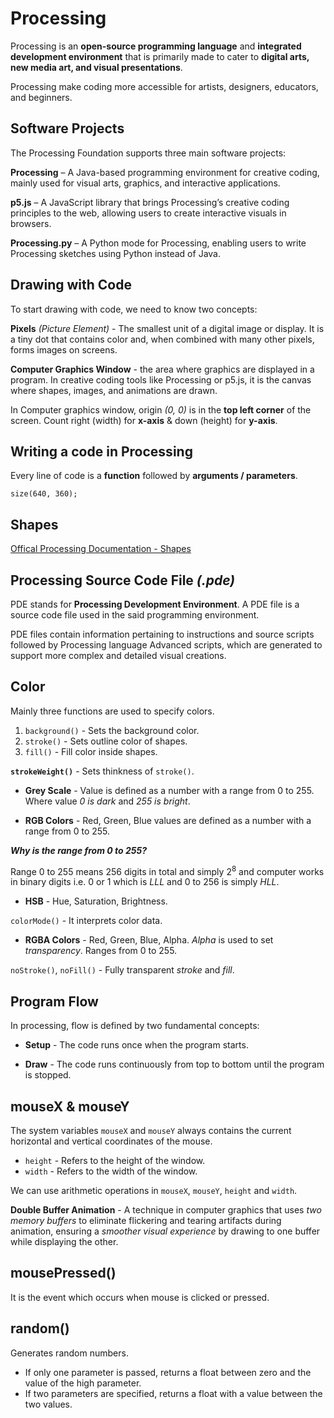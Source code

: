 # Processing

Processing  is an **open-source programming language** and **integrated development environment** that is primarily made to cater to **digital arts, new media art, and visual presentations**.

Processing make coding more accessible for artists, designers, educators, and beginners. 

## Software Projects

The Processing Foundation supports three main software projects:

**Processing** – A Java-based programming environment for creative coding, mainly used for visual arts, graphics, and interactive applications.

**p5.js** – A JavaScript library that brings Processing’s creative coding principles to the web, allowing users to create interactive visuals in browsers.

**Processing.py** – A Python mode for Processing, enabling users to write Processing sketches using Python instead of Java.

## Drawing with Code

To start drawing with code, we need to know two concepts:

**Pixels** *(Picture Element)* - The smallest unit of a digital image or display. It is a tiny dot that contains color and, when combined with many other pixels, forms images on screens.

**Computer Graphics Window** - the area where graphics are displayed in a program. In creative coding tools like Processing or p5.js, it is the canvas where shapes, images, and animations are drawn.

In Computer graphics window, origin *(0, 0)* is in the **top left corner** of the screen. Count right (width) for **x-axis** & down (height) for **y-axis**.

## Writing a code in Processing

Every line of code is a **function** followed by **arguments / parameters**.

```
size(640, 360);
```

## Shapes

[Offical Processing Documentation - Shapes](https://processing.org/reference/#shape)

## Processing Source Code File *(.pde)*

PDE stands for **Processing Development Environment**. A PDE file is a source code file used in the said programming environment.

PDE files contain information pertaining to instructions and source scripts followed by Processing language Advanced scripts, which are generated to support more complex and detailed visual creations.

## Color

Mainly three functions are used to specify colors.
1. `background()` - Sets the background color.
2. `stroke()` - Sets outline color of shapes. 
3. `fill()` - Fill color inside shapes.

**`strokeWeight()`** - Sets thinkness of `stroke()`.

- **Grey Scale** - Value is defined as a number with a range from 0 to 255. Where value *0 is dark* and *255 is bright*.

- **RGB Colors** - Red, Green, Blue values are defined as a number with a range from 0 to 255.

***Why is the range from 0 to 255?***

 Range 0 to 255 means 256 digits in total and simply 2<sup>8</sup> and computer works in binary digits i.e. 0 or 1 which is *LLL* and 0 to 256 is simply *HLL*.  

- **HSB** - Hue, Saturation, Brightness.

`colorMode()` - It interprets color data.

- **RGBA Colors** - Red, Green, Blue, Alpha. *Alpha* is used to set *transparency*. Ranges from 0 to 255.

`noStroke()`, `noFill()` - Fully transparent *stroke* and *fill*.


## Program Flow

In processing, flow is defined by two fundamental concepts:

- **Setup** - The code runs once when the program starts.

- **Draw** - The code runs continuously from top to bottom until the program is stopped.

## mouseX & mouseY

The system variables `mouseX` and `mouseY` always contains the current horizontal and vertical coordinates of the mouse.

- `height` - Refers to the height of the window.
- `width` - Refers to the width of the window.

We can use arithmetic operations in `mouseX`, `mouseY`, `height` and `width`.

**Double Buffer Animation** - A technique in computer graphics that uses *two memory buffers* to eliminate flickering and tearing artifacts during animation, ensuring a *smoother visual experience* by drawing to one buffer while displaying the other.

## mousePressed()

It is the event which occurs when mouse is clicked or pressed.

## random()

Generates random numbers.

- If only one parameter is passed, returns a float between zero and the value of the high parameter.
- If two parameters are specified, returns a float with a value between the two values.